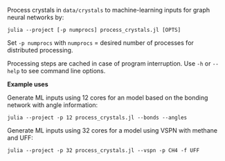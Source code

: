 Process crystals in `data/crystals` to machine-learning inputs for graph neural networks by:

```
julia --project [-p numprocs] process_crystals.jl [OPTS]
```

Set `-p numprocs` with `numprocs` = desired number of processes for distributed processing.

Processing steps are cached in case of program interruption.  Use `-h` or `--help` to see command line options.

**Example uses**

Generate ML inputs using 12 cores for an model based on the bonding network with angle information:

```
julia --project -p 12 process_crystals.jl --bonds --angles
```

Generate ML inputs using 32 cores for a model using VSPN with methane and UFF:

```
julia --project -p 32 process_crystals.jl --vspn -p CH4 -f UFF
```
